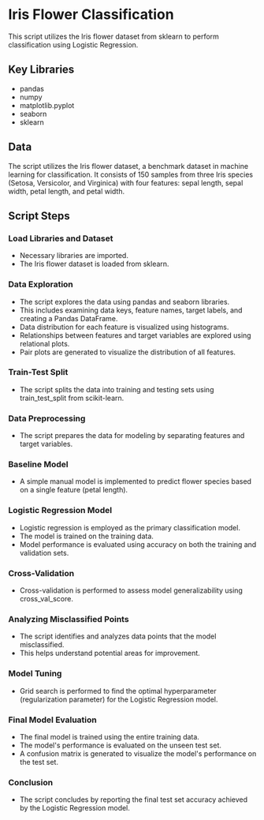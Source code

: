 # Iris Flower Classification

This script utilizes the Iris flower dataset from sklearn to perform classification using Logistic Regression.

## Key Libraries

- pandas
- numpy
- matplotlib.pyplot
- seaborn
- sklearn

## Data

The script utilizes the Iris flower dataset, a benchmark dataset in machine learning for classification. It consists of 150 samples from three Iris species (Setosa, Versicolor, and Virginica) with four features: sepal length, sepal width, petal length, and petal width.

## Script Steps

### Load Libraries and Dataset

- Necessary libraries are imported.
- The Iris flower dataset is loaded from sklearn.

### Data Exploration

- The script explores the data using pandas and seaborn libraries.
- This includes examining data keys, feature names, target labels, and creating a Pandas DataFrame.
- Data distribution for each feature is visualized using histograms.
- Relationships between features and target variables are explored using relational plots.
- Pair plots are generated to visualize the distribution of all features.

### Train-Test Split

- The script splits the data into training and testing sets using train_test_split from scikit-learn.

### Data Preprocessing

- The script prepares the data for modeling by separating features and target variables.

### Baseline Model

- A simple manual model is implemented to predict flower species based on a single feature (petal length).

### Logistic Regression Model

- Logistic regression is employed as the primary classification model.
- The model is trained on the training data.
- Model performance is evaluated using accuracy on both the training and validation sets.

### Cross-Validation

- Cross-validation is performed to assess model generalizability using cross_val_score.

### Analyzing Misclassified Points

- The script identifies and analyzes data points that the model misclassified.
- This helps understand potential areas for improvement.

### Model Tuning

- Grid search is performed to find the optimal hyperparameter (regularization parameter) for the Logistic Regression model.

### Final Model Evaluation

- The final model is trained using the entire training data.
- The model's performance is evaluated on the unseen test set.
- A confusion matrix is generated to visualize the model's performance on the test set.

### Conclusion

- The script concludes by reporting the final test set accuracy achieved by the Logistic Regression model.
